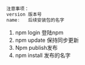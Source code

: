 ```js
注意事项：
version 版本号
name:   后续安装包的名字
```



1. npm login 登陆npm
2. npm update 保持同步更新
3. Npm publish发布
4. npm install 发布的名字